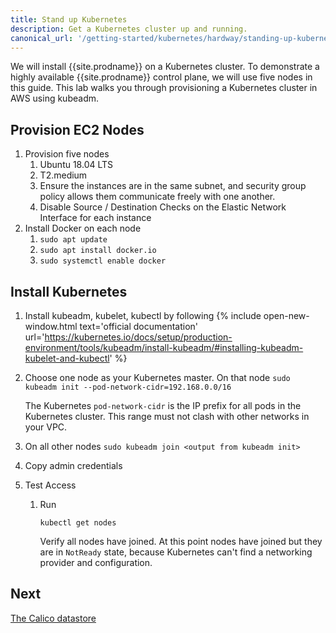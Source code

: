 ```yaml
---
title: Stand up Kubernetes
description: Get a Kubernetes cluster up and running.
canonical_url: '/getting-started/kubernetes/hardway/standing-up-kubernetes'
---
```


We will install {{site.prodname}} on a Kubernetes cluster. To demonstrate a highly available {{site.prodname}} control plane, we will use five nodes in this guide. This lab walks you through provisioning a Kubernetes cluster in AWS using kubeadm.

## Provision EC2 Nodes

1. Provision five nodes
    1. Ubuntu 18.04 LTS
    1. T2.medium
    1. Ensure the instances are in the same subnet, and security group policy allows them communicate freely with one another.
    1. Disable Source / Destination Checks on the Elastic Network Interface for each instance
1. Install Docker on each node
    1. `sudo apt update`
    1. `sudo apt install docker.io`
    1. `sudo systemctl enable docker`

## Install Kubernetes

1. Install kubeadm, kubelet, kubectl by following {% include open-new-window.html text='official documentation' url='https://kubernetes.io/docs/setup/production-environment/tools/kubeadm/install-kubeadm/#installing-kubeadm-kubelet-and-kubectl' %}
1. Choose one node as your Kubernetes master. On that node
   `sudo kubeadm init --pod-network-cidr=192.168.0.0/16`

   The Kubernetes `pod-network-cidr` is the IP prefix for all pods in the Kubernetes cluster. This range must not clash with other networks in your VPC.
1. On all other nodes
   `sudo kubeadm join <output from kubeadm init>`
1. Copy admin credentials
1. Test Access
    1. Run

       `kubectl get nodes`

       Verify all nodes have joined. At this point nodes have joined but they are in `NotReady` state, because Kubernetes can't find a networking provider and configuration.

## Next

[The Calico datastore](./the-calico-datastore)
